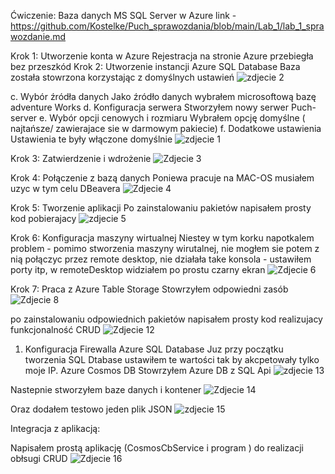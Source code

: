 Ćwiczenie: Baza danych MS SQL Server w Azure
link - https://github.com/Kostelke/Puch_sprawozdania/blob/main/Lab_1/lab_1_sprawozdanie.md

Krok 1: Utworzenie konta w Azure
Rejestracja na stronie Azure przebiegła bez przeszkód
Krok 2: Utworzenie instancji Azure SQL Database
Baza została stowrzona korzystając z domyślnych ustawień
![zdjecie 2](2.png)

c. Wybór źródła danych
Jako źródło danych wybrałem microsoftową bazę adventure Works
d. Konfiguracja serwera
Stworzyłem nowy serwer Puch-server
e. Wybór opcji cenowych i rozmiaru
Wybrałem opcję domyślne ( najtańsze/ zawierajace sie w darmowym pakiecie)
f. Dodatkowe ustawienia
Ustawienia te były włączone domyślnie
![zdjecie 1](1.png)

Krok 3: Zatwierdzenie i wdrożenie
![Zdjecie 3](3.png)

Krok 4: Połączenie z bazą danych
Poniewa pracuje na MAC-OS musiałem uzyc w tym celu DBeavera
![Zdjecie 4](4.png)

Krok 5: Tworzenie aplikacji
Po zainstalowaniu pakietów napisałem prosty kod pobierajacy
![zdjecie 5](5.png)

Krok 6: Konfiguracja maszyny wirtualnej
Niestey w tym korku napotkalem problem - pomimo stworzenia maszyny wirutalnej, nie mogłem sie potem z nią połączyc
przez remote desktop, nie działała take konsola - ustawiłem porty itp, w remoteDesktop widziałem po prostu czarny ekran
![Zdjecie 6](6.png)

Krok 7: Praca z Azure Table Storage
Stowrzyłem odpowiedni zasób
![Zdjecie 8](8.png)

po zainstalowaniu odpowiednich pakietów napisałem prosty kod realizujacy funkcjonalność CRUD
![Zdjecie 12](12.png)

1. Konfiguracja Firewalla Azure SQL Database
   Juz przy początku tworzenia SQL Dtabase ustawiłem te wartości tak by akcpetowały tylko moje IP.
   Azure Cosmos DB
   Stowrzyłem Azure DB z SQL Api
   ![zdjecie 13](13.png)

Nastepnie stworzyłem baze danych i kontener
![Zdjecie 14](14.png)

Oraz dodałem testowo jeden plik JSON
![zdjecie 15](15.png)

Integracja z aplikacją:

Napisałem prostą aplikację (CosmosCbService i program ) do realizacji obłsugi CRUD
![Zdjecie 16](16.png)
